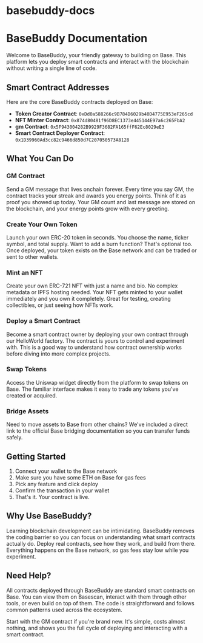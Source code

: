 # basebuddy-docs

# BaseBuddy Documentation

Welcome to BaseBuddy, your friendly gateway to building on Base. This platform lets you deploy smart contracts and interact with the blockchain without writing a single line of code.

## Smart Contract Addresses

Here are the core BaseBuddy contracts deployed on Base:

- **Token Creator Contract**: `0xDd0a588266c9B784D6029b40D4775E953eF265cd`
- **NFT Minter Contract**: `0x874d80481f96D8EC1373e445144E97a6c265FbA2`
- **gm Contract**: `0x5F943004282B9929F3682FA165ffF62Ec8029eE3`
- **Smart Contract Deployer Contract**: `0x1D39960Ad3cc82c9466d850d7C207050573A8128`

## What You Can Do

### GM Contract

Send a GM message that lives onchain forever. Every time you say GM, the contract tracks your streak and awards you energy points. Think of it as proof you showed up today. Your GM count and last message are stored on the blockchain, and your energy points grow with every greeting.

### Create Your Own Token

Launch your own ERC-20 token in seconds. You choose the name, ticker symbol, and total supply. Want to add a burn function? That's optional too. Once deployed, your token exists on the Base network and can be traded or sent to other wallets.

### Mint an NFT

Create your own ERC-721 NFT with just a name and bio. No complex metadata or IPFS hosting needed. Your NFT gets minted to your wallet immediately and you own it completely. Great for testing, creating collectibles, or just seeing how NFTs work.

### Deploy a Smart Contract

Become a smart contract owner by deploying your own contract through our HelloWorld factory. The contract is yours to control and experiment with. This is a good way to understand how contract ownership works before diving into more complex projects.

### Swap Tokens

Access the Uniswap widget directly from the platform to swap tokens on Base. The familiar interface makes it easy to trade any tokens you've created or acquired.

### Bridge Assets

Need to move assets to Base from other chains? We've included a direct link to the official Base bridging documentation so you can transfer funds safely.

## Getting Started

1. Connect your wallet to the Base network
2. Make sure you have some ETH on Base for gas fees
3. Pick any feature and click deploy
4. Confirm the transaction in your wallet
5. That's it. Your contract is live.

## Why Use BaseBuddy?

Learning blockchain development can be intimidating. BaseBuddy removes the coding barrier so you can focus on understanding what smart contracts actually do. Deploy real contracts, see how they work, and build from there. Everything happens on the Base network, so gas fees stay low while you experiment.

## Need Help?

All contracts deployed through BaseBuddy are standard smart contracts on Base. You can view them on Basescan, interact with them through other tools, or even build on top of them. The code is straightforward and follows common patterns used across the ecosystem.

Start with the GM contract if you're brand new. It's simple, costs almost nothing, and shows you the full cycle of deploying and interacting with a smart contract.
